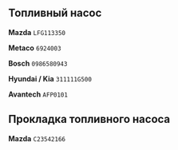 ## Топливный насос

__Mazda__ `LFG113350`

__Metaco__ `6924003`

__Bosch__ `0986580943`

__Hyundai / Kia__ `311111G500`

__Avantech__ `AFP0101`

## Прокладка топливного насоса

__Mazda__ `C23542166`